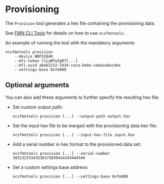 # Provisioning

The `Provision` tool generates a hex file containing the provisioning data.

See [FMN CLI Tools](README.md) for details on how to use `ncsfmntools`.

An example of running the tool with the mandatory arguments:

    ncsfmntools provision
        --device NRF52840
        --mfi-token l1iyWTwIgR7[...]
        --mfi-uuid abab1212-3434-caca-bebe-cebacebaceba
        --settings-base 0xfe000

## Optional arguments

You can also add these arguments to further specify the resulting hex file:

* Set custom output path:

    `ncsfmntools provision [...] --output-path output.hex`

* Set the input hex file to be merged with the provisioning data hex file:

    `ncsfmntools provision [...] --input-hex-file input.hex`

* Add a serial number in hex format to the provisioned data set:

    `ncsfmntools provision [...] --serial-number 30313233343536373839414243444546`

* Set a custom settings base address:

    `ncsfmntools provision [...] --settings-base 0xfe000`
